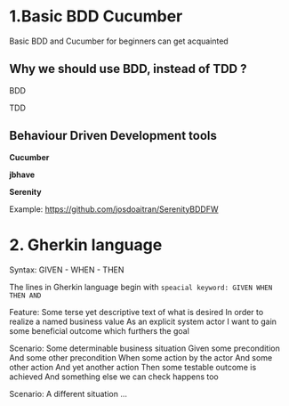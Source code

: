 # 1.Basic BDD Cucumber
Basic BDD and Cucumber for beginners can get acquainted 

## Why we should use BDD, instead of TDD ?

BDD

TDD

## Behaviour Driven Development tools

**Cucumber**

**jbhave**

**Serenity**

Example: https://github.com/josdoaitran/SerenityBDDFW

# 2. Gherkin language

Syntax: GIVEN - WHEN - THEN

The lines in Gherkin language begin with `speacial keyword: GIVEN WHEN THEN AND `

Feature: Some terse yet descriptive text of what is desired
  In order to realize a named business value
  As an explicit system actor
  I want to gain some beneficial outcome which furthers the goal

  Scenario: Some determinable business situation
    Given some precondition
      And some other precondition
     When some action by the actor
      And some other action
      And yet another action
     Then some testable outcome is achieved
      And something else we can check happens too

  Scenario: A different situation
  ...
  
  
